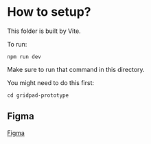 # How to setup?

This folder is built by Vite.

To run:

```
npm run dev
```

Make sure to run that command in this directory.

You might need to do this first:

```
cd gridpad-prototype
```

## Figma

[Figma](https://www.figma.com/file/XWAth6OtxTlNiZjVfGLQln/Gridpad-Prototyping?type=design&node-id=0%3A1&mode=design&t=CjFeYEeGkSm5X7m7-1)
